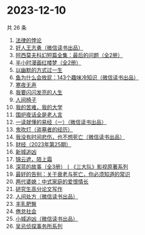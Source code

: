 # 2023-12-10

共 26 条

<!-- BEGIN WEREAD -->
<!-- 最后更新时间 2023-12-10 20:09:50 +0800 -->
1. [法律的悖论](https://weread.qq.com/web/bookDetail/48032000813ab8616g0176c9)
1. [好人王志勇（微信读书出品）](https://weread.qq.com/web/bookDetail/85432e10813ab85eag0195be)
1. [阿西莫夫科幻短篇全集：最后的问题（全2册）](https://weread.qq.com/web/bookDetail/10a32d30813ab85f8g0175ac)
1. [半小时漫画红楼梦（全2册）](https://weread.qq.com/web/bookDetail/2c432520813ab85f8g0186ca)
1. [以幽默的方式过一生](https://weread.qq.com/web/bookDetail/cbd32140813ab8472g01991a)
1. [鱼为什么会放屁：143个趣味冷知识（微信读书出品）](https://weread.qq.com/web/bookDetail/ad232cf0813ab861eg0152c5)
1. [寒夜无声](https://weread.qq.com/web/bookDetail/50c322f0813ab8601g015335)
1. [我要闪闪发亮的人生](https://weread.qq.com/web/bookDetail/28132540813ab7b1bg010786)
1. [人间椅子](https://weread.qq.com/web/bookDetail/db9324605b8188db9f7b411)
1. [我的苦难，我的大学](https://weread.qq.com/web/bookDetail/264328b05cdf13264eb269c)
1. [围炉夜话全是老人言](https://weread.qq.com/web/bookDetail/6ba32600813ab84b0g017b80)
1. [一读就懂的易经（一）（微信读书出品）](https://weread.qq.com/web/bookDetail/89d32d90813ab85c3g010752)
1. [鬼吹灯（盗墓者的经历）](https://weread.qq.com/web/bookDetail/c8532e60581277c852d02a1)
1. [我没有时间悲伤，也不想死亡（微信读书出品）](https://weread.qq.com/web/bookDetail/78632b80813ab83beg0181c3)
1. [财经（2023年第25期）](https://weread.qq.com/web/bookDetail/5cd32070813ab8600g016645)
1. [新城追凶](https://weread.qq.com/web/bookDetail/0b7326a07279d4b10b791c8)
1. [锦云遮，陌上霜](https://weread.qq.com/web/bookDetail/43032970813ab68c2g019e81)
1. [深蓝的故事（全3册）丨《三大队》影视原著系列](https://weread.qq.com/web/bookDetail/e3f329d0813ab6f9bg018b89)
1. [最好的告别：关于衰老与死亡，你必须知道的常识](https://weread.qq.com/web/bookDetail/088328d05a9b5608888931f)
1. [两代婆媳：中式家庭的爱恨情长](https://weread.qq.com/web/bookDetail/8b532c00813ab84e4g0139ee)
1. [研究生高分论文写作](https://weread.qq.com/web/bookDetail/f2032ec0813ab6ebbg017e0b)
1. [人间处方（微信读书出品）](https://weread.qq.com/web/bookDetail/85d32cd0813ab82e0g012433)
1. [丰乳肥臀](https://weread.qq.com/web/bookDetail/ea532d2071938fb5ea51430)
1. [倦怠社会](https://weread.qq.com/web/bookDetail/62a32c7071889fee62ad6ac)
1. [小城追凶（微信读书出品）](https://weread.qq.com/web/bookDetail/01532ef0813ab85b2g019a45)
1. [吴忌侦探事务所系列](https://weread.qq.com/web/bookDetail/b5432920813ab82e6g013d90)
<!-- END WEREAD -->